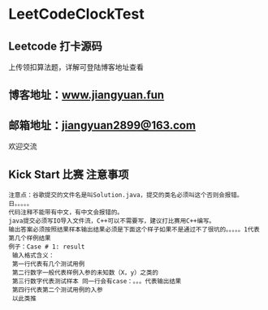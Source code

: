 # LeetCodeClockTest

## Leetcode 打卡源码

上传领扣算法题，详解可登陆博客地址查看

## 博客地址：www.jiangyuan.fun

## 邮箱地址：jiangyuan2899@163.com

欢迎交流

## Kick Start 比赛 注意事项

	注意点：谷歌提交的文件名是叫Solution.java，提交的类名必须叫这个否则会报错。日。。。。。
	代码注释不能带有中文，有中文会报错的。
	java提交必须写IO导入文件流，C++可以不需要写，建议打比赛用C++编写。
	输出答案必须按照结果样本输出结果必须是下面这个样子如果不是通过不了很坑的。。。。。1代表第几个样例结果
	例子：Case # 1: result
	 输入格式含义：
	 第一行代表有几个测试用例
	 第二行数字一般代表样例入参的未知数（X，y）之类的
	 第三行数字代表测试样本 同一行会有case：。。。代表输出结果
	 第四行代表第二个测试用例的入参
	 以此类推
